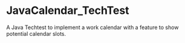 # JavaCalendar_TechTest
A Java Techtest to implement a work calendar with a feature to show potential calendar slots.
